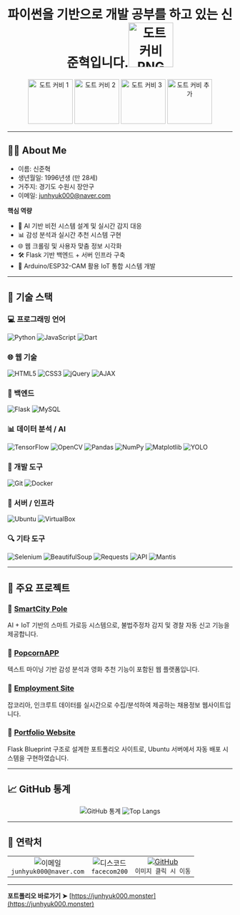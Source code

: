 # <div align="center">파이썬을 기반으로 개발 공부를 하고 있는 신준혁입니다.<img src="https://www.spriters-resource.com/resources/sheet_icons/143/146377.png?updated=1609165515" alt="도트 커비 PNG" width="100"/></div>
<div align="center">
  <img src="https://www.spriters-resource.com/resources/sheet_icons/198/200858.gif?updated=1688787145" alt="도트 커비 1" width="100"/>
  <img src="https://www.spriters-resource.com/resources/sheet_icons/195/197726.gif?updated=1684173595" alt="도트 커비 2" width="100"/>
  <img src="https://www.spriters-resource.com/resources/sheet_icons/238/241062.gif?updated=1728837189" alt="도트 커비 3" width="100"/>
  <img src="https://www.spriters-resource.com/resources/sheet_icons/190/192991.gif?updated=1677970951" alt="도트 커비 추가" width="100"/>
</div>

---

## 👨‍💻 About Me

- 이름: 신준혁  
- 생년월일: 1996년생 (만 28세)  
- 거주지: 경기도 수원시 장안구  
- 이메일: junhyuk000@naver.com

**핵심 역량**
- 🧠 AI 기반 비전 시스템 설계 및 실시간 감지 대응
- 📊 감성 분석과 실시간 추천 시스템 구현
- 🌐 웹 크롤링 및 사용자 맞춤 정보 시각화
- 🛠️ Flask 기반 백엔드 + 서버 인프라 구축
- 🔌 Arduino/ESP32-CAM 활용 IoT 통합 시스템 개발

---

## 🌿 기술 스택

### 💻 프로그래밍 언어
![Python](https://img.shields.io/badge/-Python-3776AB?style=flat&logo=Python&logoColor=white)
![JavaScript](https://img.shields.io/badge/-JavaScript-F7DF1E?style=flat&logo=JavaScript&logoColor=black)
![Dart](https://img.shields.io/badge/-Dart-0175C2?style=flat&logo=Dart&logoColor=white)

### 🌐 웹 기술
![HTML5](https://img.shields.io/badge/-HTML5-E34F26?style=flat&logo=HTML5&logoColor=white)
![CSS3](https://img.shields.io/badge/-CSS3-1572B6?style=flat&logo=CSS3&logoColor=white)
![jQuery](https://img.shields.io/badge/-jQuery-0769AD?style=flat&logo=jquery&logoColor=white)
![AJAX](https://img.shields.io/badge/-AJAX-005571?style=flat)

### 🧩 백엔드
![Flask](https://img.shields.io/badge/-Flask-000000?style=flat&logo=Flask)
![MySQL](https://img.shields.io/badge/-MySQL-4479A1?style=flat&logo=MySQL&logoColor=white)

### 📊 데이터 분석 / AI
![TensorFlow](https://img.shields.io/badge/-TensorFlow-FF6F00?style=flat&logo=TensorFlow&logoColor=white)
![OpenCV](https://img.shields.io/badge/-OpenCV-5C3EE8?style=flat&logo=OpenCV&logoColor=white)
![Pandas](https://img.shields.io/badge/-Pandas-150458?style=flat&logo=pandas)
![NumPy](https://img.shields.io/badge/-NumPy-013243?style=flat&logo=numpy)
![Matplotlib](https://img.shields.io/badge/-Matplotlib-11557C?style=flat)
![YOLO](https://img.shields.io/badge/-YOLO-black?style=flat)

### 🔧 개발 도구
![Git](https://img.shields.io/badge/-Git-F05032?style=flat&logo=git&logoColor=white)
![Docker](https://img.shields.io/badge/-Docker-2496ED?style=flat&logo=Docker&logoColor=white)

### 💾 서버 / 인프라
![Ubuntu](https://img.shields.io/badge/-Ubuntu-E95420?style=flat&logo=Ubuntu&logoColor=white)
![VirtualBox](https://img.shields.io/badge/-VirtualBox-183A61?style=flat)

### 🔍 기타 도구
![Selenium](https://img.shields.io/badge/-Selenium-43B02A?style=flat&logo=Selenium)
![BeautifulSoup](https://img.shields.io/badge/-BeautifulSoup-4B8BBE?style=flat)
![Requests](https://img.shields.io/badge/-Requests-2D8CFF?style=flat)
![API](https://img.shields.io/badge/-API-FFB300?style=flat)
![Mantis](https://img.shields.io/badge/-Mantis-E87C09?style=flat)

---

## 🎋 주요 프로젝트

### 🔹 [SmartCity Pole](https://github.com/junhyuk000/smartcity)
AI + IoT 기반의 스마트 가로등 시스템으로, 불법주정차 감지 및 경찰 자동 신고 기능을 제공합니다.

### 🔹 [PopcornAPP](https://github.com/junhyuk000/PopcornAPP)
텍스트 마이닝 기반 감성 분석과 영화 추천 기능이 포함된 웹 플랫폼입니다.

### 🔹 [Employment Site](https://github.com/junhyuk000/Employment)
잡코리아, 인크루트 데이터를 실시간으로 수집/분석하여 제공하는 채용정보 웹사이트입니다.

### 🔹 [Portfolio Website](https://github.com/junhyuk000/portfolio)
Flask Blueprint 구조로 설계한 포트폴리오 사이트로, Ubuntu 서버에서 자동 배포 시스템을 구현하였습니다.

---

## 📈 GitHub 통계
<div align="center">
  <img src="https://github-readme-stats.vercel.app/api?username=junhyuk000&show_icons=true&theme=vue&border_color=2E8B57&icon_color=2E8B57&title_color=2E8B57" alt="GitHub 통계"/>
  <img src="https://github-readme-stats.vercel.app/api/top-langs/?username=junhyuk000&layout=compact&langs_count=8&theme=vue&title_color=2E8B57&hide_border=true" alt="Top Langs"/>
</div>

---

## 🌱 연락처
<div align="center">
  <table>
    <tr>
      <td align="center">
        <img src="https://img.shields.io/badge/Gmail-D14836?style=for-the-badge&logo=gmail&logoColor=white" alt="이메일"/>
        <br>
        <code>junhyuk000@naver.com</code>
      </td>
      <td align="center">
        <img src="https://img.shields.io/badge/Discord-5865F2?style=for-the-badge&logo=discord&logoColor=white" alt="디스코드"/>
        <br>
        <code>facecom200</code>
      </td>
      <td align="center">
        <a href="https://github.com/junhyuk000">
          <img src="https://img.shields.io/badge/GitHub-100000?style=for-the-badge&logo=github&logoColor=white" alt="GitHub"/>
        </a>
        <br>
        <code>이미지 클릭 시 이동</code>
      </td>
    </tr>
  </table>
</div>

---

**포트폴리오 바로가기 ➤** [https://junhyuk000.monster](https://junhyuk000.monster)

